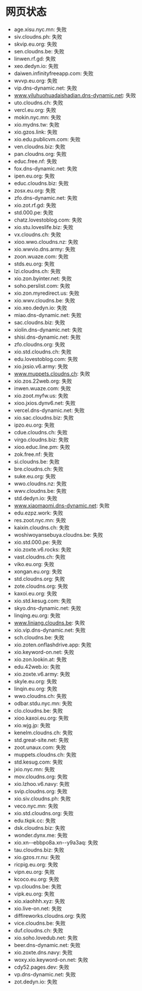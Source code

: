 # 网页状态
- age.xisu.nyc.mn: 失败
- siv.cloudns.ph: 失败
- skvip.eu.org: 失败
- sen.cloudns.be: 失败
- linwen.rf.gd: 失败
- xeo.dedyn.io: 失败
- daiwen.infinityfreeapp.com: 失败
- wvvp.eu.org: 失败
- vip.dns-dynamic.net: 失败
- www.yiluhuohuadaishadian.dns-dynamic.net: 失败
- uto.cloudns.ch: 失败
- vercl.eu.org: 失败
- mokin.nyc.mn: 失败
- xio.mydns.tw: 失败
- xio.gzos.link: 失败
- xio.edu.publicvm.com: 失败
- ven.cloudns.biz: 失败
- pan.cloudns.org: 失败
- educ.free.nf: 失败
- fox.dns-dynamic.net: 失败
- ipen.eu.org: 失败
- educ.cloudns.biz: 失败
- zosx.eu.org: 失败
- zfo.dns-dynamic.net: 失败
- xio.zot.rf.gd: 失败
- std.000.pe: 失败
- chatz.lovestoblog.com: 失败
- xio.stu.loveslife.biz: 失败
- vx.cloudns.ch: 失败
- xioo.wwo.cloudns.nz: 失败
- xio.wwvio.dns.army: 失败
- zoon.wuaze.com: 失败
- stds.eu.org: 失败
- lzi.cloudns.ch: 失败
- xio.zon.byinter.net: 失败
- soho.perslist.com: 失败
- xio.zon.myredirect.us: 失败
- xio.wwv.cloudns.be: 失败
- xio.xeo.dedyn.io: 失败
- miao.dns-dynamic.net: 失败
- sac.cloudns.biz: 失败
- xiolin.dns-dynamic.net: 失败
- shisi.dns-dynamic.net: 失败
- zfo.cloudns.org: 失败
- xio.std.cloudns.ch: 失败
- edu.lovestoblog.com: 失败
- xio.jxsio.v6.army: 失败
- www.muppets.cloudns.ch: 失败
- xio.zos.22web.org: 失败
- inwen.wuaze.com: 失败
- xio.zoot.myfw.us: 失败
- xioo.jxios.dynv6.net: 失败
- vercel.dns-dynamic.net: 失败
- xio.sac.cloudns.biz: 失败
- ipzo.eu.org: 失败
- cdue.cloudns.ch: 失败
- virgo.cloudns.biz: 失败
- xioo.educ.line.pm: 失败
- zok.free.nf: 失败
- si.cloudns.be: 失败
- bre.cloudns.ch: 失败
- suke.eu.org: 失败
- wwo.cloudns.nz: 失败
- wwv.cloudns.be: 失败
- std.dedyn.io: 失败
- www.xiaomaomi.dns-dynamic.net: 失败
- edu.ezpz.work: 失败
- res.zoot.nyc.mn: 失败
- kaixin.cloudns.ch: 失败
- woshiwoyansebuya.cloudns.be: 失败
- xio.std.000.pe: 失败
- xio.zoxte.v6.rocks: 失败
- vast.cloudns.ch: 失败
- viko.eu.org: 失败
- xongan.eu.org: 失败
- std.cloudns.org: 失败
- zote.cloudns.org: 失败
- kaxoi.eu.org: 失败
- xio.std.kesug.com: 失败
- skyo.dns-dynamic.net: 失败
- linqing.eu.org: 失败
- www.liniang.cloudns.be: 失败
- xio.vip.dns-dynamic.net: 失败
- sch.cloudns.be: 失败
- xio.zoten.onflashdrive.app: 失败
- xio.keyword-on.net: 失败
- xio.zon.lookin.at: 失败
- edu.42web.io: 失败
- xio.zoxte.v6.army: 失败
- skyle.eu.org: 失败
- linqin.eu.org: 失败
- wwo.cloudns.ch: 失败
- odbar.stdu.nyc.mn: 失败
- clo.cloudns.be: 失败
- xioo.kaxoi.eu.org: 失败
- xio.wjg.jp: 失败
- kenelm.cloudns.ch: 失败
- std.great-site.net: 失败
- zoot.unaux.com: 失败
- muppets.cloudns.ch: 失败
- std.kesug.com: 失败
- jxio.nyc.mn: 失败
- mov.cloudns.org: 失败
- xio.lzhoo.v6.navy: 失败
- svip.cloudns.org: 失败
- xio.siv.cloudns.ph: 失败
- veco.nyc.mn: 失败
- xio.std.cloudns.org: 失败
- edu.tkpk.cc: 失败
- dsk.cloudns.biz: 失败
- wonder.dynx.me: 失败
- xio.xn--ebbpo8a.xn--y9a3aq: 失败
- tau.cloudns.biz: 失败
- xio.gzos.rr.nu: 失败
- ricpig.eu.org: 失败
- vipn.eu.org: 失败
- kcoco.eu.org: 失败
- vp.cloudns.be: 失败
- vipk.eu.org: 失败
- xio.xiaohhh.xyz: 失败
- xio.live-on.net: 失败
- diffireworks.cloudns.org: 失败
- vice.cloudns.be: 失败
- duf.cloudns.ch: 失败
- xio.soho.lovedub.net: 失败
- beer.dns-dynamic.net: 失败
- xio.zoxte.dns.navy: 失败
- woxy.xio.keyword-on.net: 失败
- cdy52.pages.dev: 失败
- vp.dns-dynamic.net: 失败
- zot.dedyn.io: 失败
